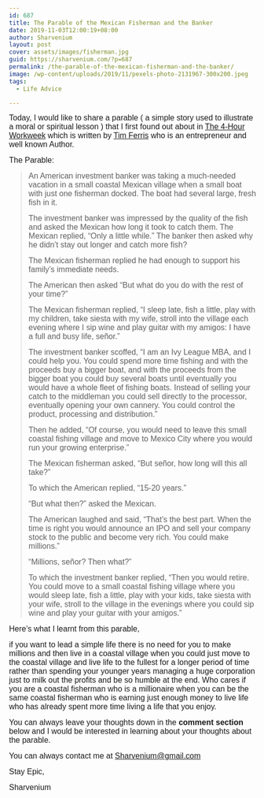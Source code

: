 ```yaml
---
id: 687
title: The Parable of the Mexican Fisherman and the Banker
date: 2019-11-03T12:00:19+08:00
author: Sharvenium
layout: post
cover: assets/images/fisherman.jpg
guid: https://sharvenium.com/?p=687
permalink: /the-parable-of-the-mexican-fisherman-and-the-banker/
image: /wp-content/uploads/2019/11/pexels-photo-2131967-300x200.jpeg
tags:
  - Life Advice

---
```


<span style="font-family: arial, helvetica, sans-serif; font-size: 16px;">Today, I would like to share a parable ( a simple story used to illustrate a moral or spiritual lesson ) that I first found out about in <a href="https://fourhourworkweek.com/">The 4-Hour Workweek</a> which is written by <a href="http://tim.blog">Tim Ferris</a> who is an entrepreneur and well known Author.</span>

<!--more-->


<span style="font-family: arial, helvetica, sans-serif; font-size: 16px;">The Parable:</span>


<blockquote class="wp-block-quote">
  <p>
    <span style="font-family: arial, helvetica, sans-serif; font-size: 16px;">An American investment banker was taking a much-needed vacation in a small coastal Mexican village when a small boat with just one fisherman docked. The boat had several large, fresh fish in it.</span>
  </p>
  
  <p>
    <span style="font-family: arial, helvetica, sans-serif; font-size: 16px;">The investment banker was impressed by the quality of the fish and asked the Mexican how long it took to catch them. The Mexican replied, “Only a little while.” The banker then asked why he didn’t stay out longer and catch more fish?</span>
  </p>
  
  <p>
    <span style="font-family: arial, helvetica, sans-serif; font-size: 16px;">The Mexican fisherman replied he had enough to support his family’s immediate needs.</span>
  </p>
  
  <p>
    <span style="font-family: arial, helvetica, sans-serif; font-size: 16px;">The American then asked “But what do you do with the rest of your time?”</span>
  </p>
  
  <p>
    <span style="font-family: arial, helvetica, sans-serif; font-size: 16px;">The Mexican fisherman replied, “I sleep late, fish a little, play with my children, take siesta with my wife, stroll into the village each evening where I sip wine and play guitar with my amigos: I have a full and busy life, señor.”</span>
  </p>
  
  <p>
    <span style="font-family: arial, helvetica, sans-serif; font-size: 16px;">The investment banker scoffed, “I am an Ivy League MBA, and I could help you. You could spend more time fishing and with the proceeds buy a bigger boat, and with the proceeds from the bigger boat you could buy several boats until eventually you would have a whole fleet of fishing boats. Instead of selling your catch to the middleman you could sell directly to the processor, eventually opening your own cannery. You could control the product, processing and distribution.”</span>
  </p>
  
  <p>
    <span style="font-family: arial, helvetica, sans-serif; font-size: 16px;">Then he added, “Of course, you would need to leave this small coastal fishing village and move to Mexico City where you would run your growing enterprise.”</span>
  </p>
  
  <p>
    <span style="font-family: arial, helvetica, sans-serif; font-size: 16px;">The Mexican fisherman asked, “But señor, how long will this all take?”</span>
  </p>
  
  <p>
    <span style="font-family: arial, helvetica, sans-serif; font-size: 16px;">To which the American replied, “15-20 years.”</span>
  </p>
  
  <p>
    <span style="font-family: arial, helvetica, sans-serif; font-size: 16px;">“But what then?” asked the Mexican.</span>
  </p>
  
  <p>
    <span style="font-family: arial, helvetica, sans-serif; font-size: 16px;">The American laughed and said, “That’s the best part. When the time is right you would announce an IPO and sell your company stock to the public and become very rich. You could make millions.”</span>
  </p>
  
  <p>
    <span style="font-family: arial, helvetica, sans-serif; font-size: 16px;">“Millions, señor? Then what?”</span>
  </p>
  
  <p>
    <span style="font-family: arial, helvetica, sans-serif; font-size: 16px;">To which the investment banker replied, “Then you would retire. You could move to a small coastal fishing village where you would sleep late, fish a little, play with your kids, take siesta with your wife, stroll to the village in the evenings where you could sip wine and play your guitar with your amigos.”</span>
  </p>
</blockquote>


<span style="font-family: arial, helvetica, sans-serif; font-size: 16px;"> </span>

<span style="font-family: arial, helvetica, sans-serif; font-size: 16px;">Here&#8217;s what I learnt from this parable,</span>


<span style="font-family: arial, helvetica, sans-serif; font-size: 16px;"> </span>

<span style="font-family: arial, helvetica, sans-serif; font-size: 16px;">if you want to lead a simple life there is no need for you to make millions and then live in a coastal village when you could just move to the coastal village and live life to the fullest for a longer period of time rather than spending your younger years managing a huge corporation just to milk out the profits and be so humble at the end. Who cares if you are a coastal fisherman who is a millionaire when you can be the same coastal fisherman who is earning just enough money to live life who has already spent more time living a life that you enjoy.</span>


<span style="font-family: arial, helvetica, sans-serif; font-size: 16px;"> </span>

<span style="font-family: arial, helvetica, sans-serif; font-size: 16px;">You can always leave your thoughts down in the <strong>comment section</strong> below and I would be interested in learning about your thoughts about the parable.</span>


<span style="font-family: arial, helvetica, sans-serif; font-size: 16px;"> </span>

<span style="font-family: arial, helvetica, sans-serif; font-size: 16px;">You can always contact me at Sharvenium@gmail.com</span>


<span style="font-family: arial, helvetica, sans-serif; font-size: 16px;"> </span>

<span style="font-family: arial, helvetica, sans-serif; font-size: 16px;">Stay Epic,</span>


<span style="font-family: arial, helvetica, sans-serif; font-size: 16px;"> </span>

<span style="font-family: arial, helvetica, sans-serif; font-size: 16px;">Sharvenium</span>


<span style="font-family: arial, helvetica, sans-serif; font-size: 16px;"> </span>

&nbsp;


<span style="font-family: arial, helvetica, sans-serif; font-size: 16px;"> </span>

&nbsp;


<span style="font-family: arial, helvetica, sans-serif; font-size: 16px;"> </span>

&nbsp;


<span style="font-family: arial, helvetica, sans-serif; font-size: 16px;"> </span>

&nbsp;


<span style="font-family: arial, helvetica, sans-serif; font-size: 16px;"> </span>

&nbsp;

<span style="font-family: arial, helvetica, sans-serif;"></span>